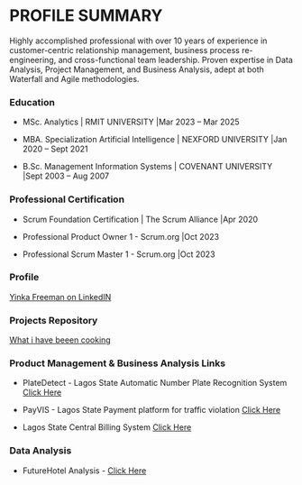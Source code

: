 
# PROFILE SUMMARY
Highly accomplished professional with over 10 years of experience in customer-centric relationship management, business process re-engineering, and cross-functional team leadership. Proven expertise in Data Analysis, Project Management, and Business Analysis, adept at both Waterfall and Agile methodologies. 

### Education
- MSc. Analytics | RMIT UNIVERSITY	|Mar 2023 – Mar 2025

- MBA. Specialization Artificial Intelligence | NEXFORD UNIVERSITY	|Jan 2020 – Sept 2021

- B.Sc. Management Information Systems | COVENANT UNIVERSITY		|Sept 2003 – Aug 2007

### Professional Certification
- Scrum Foundation Certification | The Scrum Alliance	|Apr 2020

- Professional Product Owner 1 - Scrum.org	|Oct 2023

- Professional Scrum Master 1 - Scrum.org	|Oct 2023

### Profile
[Yinka Freeman on LinkedIN](https://www.linkedin.com/in/yinkafreeman/) 

### Projects Repository
[What i have beeen cooking](https://www.datascienceportfol.io/KayFreeman)   

### Product Management & Business Analysis Links
- PlateDetect - Lagos State Automatic Number Plate Recognition System [Click Here](https://platedetect.lagosstate.gov.ng/)

- PayVIS - Lagos State Payment platform for traffic violation [Click Here](https://payvis.ng/)

- Lagos State Central Billing System [Click Here](https://office.lagosstate.gov.ng/)

### Data Analysis
- FutureHotel Analysis - [Click Here](https://github.com/kayfreeman/FutureHotel_ExcelProject)
